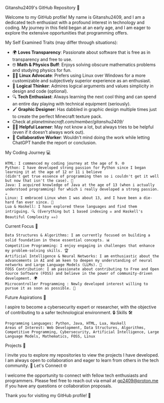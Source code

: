 Gitanshu2409's GitHub Repository 🚀

Welcome to my GitHub profile! My name is Gitanshu2409, and I am a dedicated tech enthusiast with a profound interest in technology and coding. My journey in this field began at an early age, and I am eager to explore the extensive opportunities that programming offers.

My Self Examined Traits (may differ through situations):

- 🌍 **Loves Transparency**: Passionate about software that is free as in transparency and free to use.
- 🤓 **Math & Physics Buff**: Enjoys solving obscure mathematics problems and studying physics for fun.
- 🤵‍♂️ **Linux Advocate**: Prefers using Linux over Windows for a more customizable and subjectively superior experience as an enthusiast.
- 🧠 **Logical Thinker**: Admires logical arguments and values simplicity in design and code (optional).
- 🔍 **Tech Enthusiast**: Always learning the next cool thing and can spend an entire day playing with technical equipment (seriously).
- 🖌️ **Graphic Designer**: Has dabbled in graphic design multiple times just to create the perfect Minecraft texture pack.
- Check at *planetminecraft.com/member/gitanshu2409/*
- 🤷‍♂️ **Helpful Learner**: May not know a lot, but always tries to be helpful (even if it doesn’t always work out).
- 🤖 **Collaborative Worker**: Wouldn't mind doing the work while letting ChatGPT handle the report or conclusion.

    
My Coding Journey 💻

    HTML: I commenced my coding journey at the age of 9. 🌐
    Python: I have developed strong passion for Python since I began learning it at the age of 12 or 11 i believe 
    (didn't get true essence of programming then so i couldn't get it well but now that isn't the case). 🐍
    Java: I acquired knowledge of Java at the age of 13 (when i actually understood programming) for which i really developed a strong passion. ☕
    Linux: I embraced Linux when I was about 13, and I have been a die-hard fan ever since. 🐧
    Lua & Haskell: I have explored these languages and find them intriguing. 🔍 (Everything but 1 based indexing ☠️ and Haskell's Beautiful Complexity ☠️☠️)

Current Focus 🎯

    Data Structures & Algorithms: I am currently focused on building a solid foundation in these essential concepts. 📊
    Competitive Programming: I enjoy engaging in challenges that enhance my problem-solving skills. 🏆
    Artificial Intelligence & Neural Networks: I am enthusiastic about the advancements in AI and am keen to deepen my understanding of neural networks and Large Language Models (LLMs). 🤖
    FOSS Contribution: I am passionate about contributing to Free and Open Source Software (FOSS) and believe in the power of community-driven development. 🌍
    Microcontroller Programming : Newly developed interest willing to pursue it as soon as possible. 🔌

Future Aspirations 🌟

I aspire to become a cybersecurity expert or researcher, with the objective of contributing to a safer technological environment. 🔒
Skills 🛠️

    Programming Languages: Python, Java, HTML, Lua, Haskell
    Areas of Interest: Web Development, Data Structures, Algorithms, Competitive Programming, Cybersecurity, Artificial Intelligence, Large Language Models, Mathematics, FOSS, Linux

Projects 📁

I invite you to explore my repositories to view the projects I have developed. I am always open to collaboration and eager to learn from others in the tech community. 🤝
Let's Connect 🌐

I welcome the opportunity to connect with fellow tech enthusiasts and programmers. Please feel free to reach out via email at gp2409@proton.me if you have any questions or collaboration proposals.

Thank you for visiting my GitHub profile! 🙌
